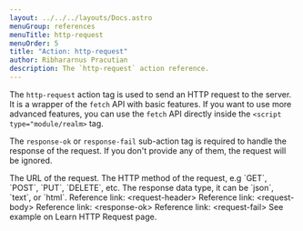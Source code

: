 ```yaml
---
layout: ../../../layouts/Docs.astro
menuGroup: references
menuTitle: http-request
menuOrder: 5
title: "Action: http-request"
author: Ribhararnus Pracutian
description: The `http-request` action reference.
---
```


The `http-request` action tag is used to send an HTTP request to the server. It is a wrapper of the `fetch` API with basic features. If you want to use more advanced features, you can use the `fetch` API directly inside the `<script type="module/realm>` tag.

The `response-ok` or `response-fail` sub-action tag is required to handle the response of the request. If you don't provide any of them, the request will be ignored.

<ref-section title="Attributes">
  <ref-item-def name="url">
    The URL of the request.
  </ref-item-def>
  <ref-item-def name="method">
    The HTTP method of the request, e.g `GET`, `POST`, `PUT`, `DELETE`, etc.
  </ref-item-def>
  <ref-item-def name="as">
    The response data type, it can be `json`, `text`, or `html`.
  </ref-item-def>
</ref-section>

<ref-section title="Sub Actions">
  <ref-item-def name="request-header">
    Reference link: <anchor-link href="/references/actions/request-header">&lt;request-header&gt;</anchor-link>
  </ref-item-def>
  <ref-item-def name="request-body">
    Reference link: <anchor-link href="/references/actions/request-body">&lt;request-body&gt;</anchor-link>
  </ref-item-def>
  <ref-item-def name="response-ok">
    Reference link: <anchor-link href="/references/actions/response-ok">&lt;response-ok&gt;</anchor-link>
  </ref-item-def>
  <ref-item-def name="response-fail">
    Reference link: <anchor-link href="/references/actions/response-fail">&lt;request-fail&gt;</anchor-link>
  </ref-item-def>
</ref-section>

<ref-section title="Example">
  See example on <anchor-link href="/docs/learn/http-request">Learn HTTP Request</anchor-link> page.
</ref-section>
